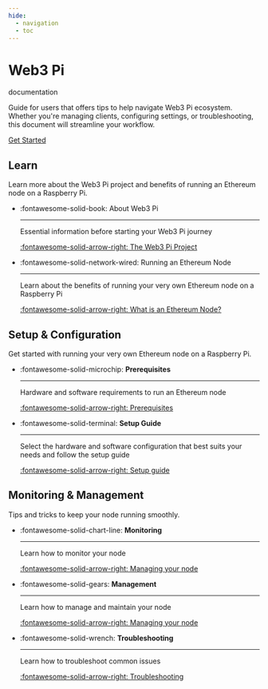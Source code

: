 ```yaml
---
hide:
  - navigation
  - toc
---
```


<div class="home-page-hero">
    <div class="content">
        <h1 class="title">
         Web3 Pi
        </h1>
        <span class="subtitle">documentation</span>
        <p class="description">
        Guide for users that offers tips to help navigate Web3 Pi ecosystem. Whether you're managing clients,
        configuring settings, or troubleshooting, this document will streamline your workflow.
        </p>
        <a href="/setup/prerequisites" class="md-button md-button--primary">
            Get Started
        </a>
    </div>
</div>

<!-- prettier-ignore-start -->

## Learn

Learn more about the Web3 Pi project and benefits of running an Ethereum node on a Raspberry Pi.

<div class="grid cards" markdown>

-   :fontawesome-solid-book: About Web3 Pi

    ---
    Essential information before starting your Web3 Pi journey

    [:fontawesome-solid-arrow-right: The Web3 Pi Project](introduction/web3-pi-project.md)

-   :fontawesome-solid-network-wired: Running an Ethereum Node
   
    ---
    Learn about the benefits of running your very own Ethereum node on a Raspberry Pi

    [:fontawesome-solid-arrow-right: What is an Ethereum Node?](introduction/ethereum-node.md)

</div>

## Setup & Configuration

Get started with running your very own Ethereum node on a Raspberry Pi.

<div class="grid cards" markdown>

-   :fontawesome-solid-microchip: __Prerequisites__

    ---
    Hardware and software requirements to run an Ethereum node

    [:fontawesome-solid-arrow-right: Prerequisites](setup/prerequisites.md)

-   :fontawesome-solid-terminal: __Setup Guide__

    ---

    Select the hardware and software configuration that best suits your needs and follow the setup guide

    [:fontawesome-solid-arrow-right: Setup guide](setup/supported-configurations.md)

</div>

## Monitoring & Management

Tips and tricks to keep your node running smoothly.

<div class="grid cards" markdown>

-   :fontawesome-solid-chart-line: __Monitoring__

    ---
    Learn how to monitor your node

    [:fontawesome-solid-arrow-right: Managing your node](monitoring/grafana.md)

-   :fontawesome-solid-gears: __Management__

    ---
    Learn how to manage and maintain your node

    [:fontawesome-solid-arrow-right: Managing your node](management/ssh.md)

-   :fontawesome-solid-wrench: __Troubleshooting__

    ---
    Learn how to troubleshoot common issues

    [:fontawesome-solid-arrow-right: Troubleshooting](support/troubleshooting.md)

</div>

<!-- prettier-ignore-end -->

